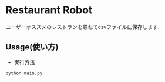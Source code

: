 # Restaurant Robot

ユーザーオススメのレストランを尋ねてcsvファイルに保存します.

## Usage(使い方)

- 実行方法

```bash
python main.py
```



